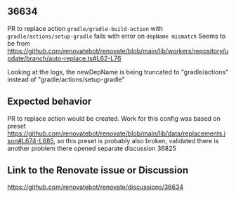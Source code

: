 ## 36634

PR to replace action `gradle/gradle-build-action` with `gradle/actions/setup-gradle` fails with error on `depName mismatch`
Seems to be from https://github.com/renovatebot/renovate/blob/main/lib/workers/repository/update/branch/auto-replace.ts#L62-L76

Looking at the logs, the newDepName is being truncated to "gradle/actions" instead of "gradle/actions/setup-gradle"

## Expected behavior

PR to replace action would be created. 
Work for this config was based on preset https://github.com/renovatebot/renovate/blob/main/lib/data/replacements.json#L674-L685, so this preset is probably also broken, validated there is another problem there opened separate discussion 36825

## Link to the Renovate issue or Discussion

https://github.com/renovatebot/renovate/discussions/36634
